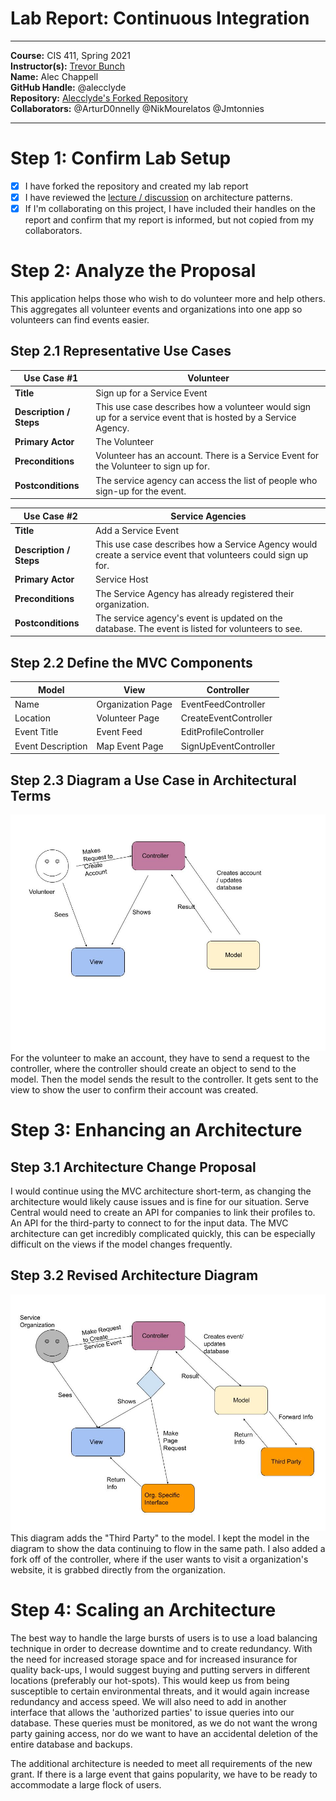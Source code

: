 # Lab Report: Continuous Integration
___
**Course:** CIS 411, Spring 2021  
**Instructor(s):** [Trevor Bunch](https://github.com/trevordbunch)  
**Name:** Alec Chappell  
**GitHub Handle:** @alecclyde  
**Repository:** [Alecclyde's Forked Repository](https://github.com/alecclyde/cis411_lab2_arch)  
**Collaborators:** @ArturD0nnelly @NikMourelatos @Jmtonnies
___

# Step 1: Confirm Lab Setup
- [x] I have forked the repository and created my lab report
- [x] I have reviewed the [lecture / discussion](../assets/04p1_SolutionArchitectures.pdf) on architecture patterns.
- [x] If I'm collaborating on this project, I have included their handles on the report and confirm that my report is informed, but not copied from my collaborators.

# Step 2: Analyze the Proposal
This application helps those who wish to do volunteer more and help others. This aggregates all volunteer events and organizations into one app so volunteers can find events easier.

## Step 2.1 Representative Use Cases  

| Use Case #1 |Volunteer|
|---|---|
| **Title** |Sign up for a Service Event |
| **Description / Steps** | This use case describes how a volunteer would sign up for a service event that is hosted by a Service Agency. |
| **Primary Actor** |The Volunteer |
| **Preconditions** |Volunteer has an account. There is a Service Event for the Volunteer to sign up for.|
| **Postconditions** |The service agency can access the list of people who sign-up for the event. |

| Use Case #2 |Service Agencies|
|---|---|
| **Title** |Add a Service Event |
| **Description / Steps** |This use case describes how a Service Agency would create a service event that volunteers could sign up for. |
| **Primary Actor** |Service Host |
| **Preconditions** |The Service Agency has already registered their organization. |
| **Postconditions** |The service agency's event is updated on the database. The event is listed for volunteers to see. |

## Step 2.2 Define the MVC Components

| Model | View | Controller |
|---|---|---|
| Name | Organization Page | EventFeedController |
| Location | Volunteer Page | CreateEventController |
| Event Title | Event Feed | EditProfileController |
| Event Description | Map Event Page | SignUpEventController |

## Step 2.3 Diagram a Use Case in Architectural Terms
![](../assets/MVC%20Diagram.jpg)
For the volunteer to make an account, they have to send a request to the controller, where the controller should create an object to send to the model. Then the model sends the result to the controller. It gets sent to the view to show the user to confirm their account was created.
# Step 3: Enhancing an Architecture

## Step 3.1 Architecture Change Proposal

I would continue using the MVC architecture short-term, as changing the architecture would likely cause issues and is fine for our situation. Serve Central would need to create an API for companies to link their profiles to. An API for the third-party to connect to for the input data. The MVC architecture can get incredibly complicated quickly, this can be especially difficult on the views if the model changes frequently.

## Step 3.2 Revised Architecture Diagram
![](../assets/MVC%20Diagram%20(Updated).jpg) This diagram adds the "Third Party" to the model. I kept the model in the diagram to show the data continuing to flow in the same path. I also added a fork off of the controller, where if the user wants to visit a organization's website, it is grabbed directly from the organization.

# Step 4: Scaling an Architecture
The best way to handle the large bursts of users is to use a load balancing technique in order to decrease downtime and to create redundancy. With the need for increased storage space and for increased insurance for quality back-ups, I would suggest buying and putting servers in different locations (preferably our hot-spots). This would keep us from being susceptible to certain environmental threats, and it would again increase redundancy and access speed. We will also need to add in another interface that allows the 'authorized parties' to issue queries into our database. These queries must be monitored, as we do not want the wrong party gaining access, nor do we want to have an accidental deletion of the entire database and backups.  

The additional architecture is needed to meet all requirements of the new grant. If there is a large event that gains popularity, we have to be ready to accommodate a large flock of users.